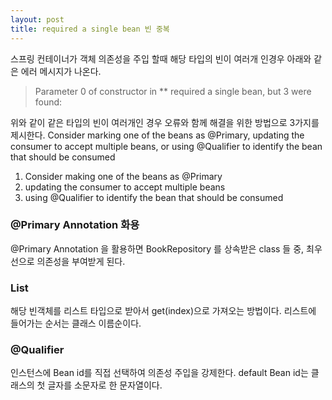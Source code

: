 ```yaml
---
layout: post
title: required a single bean 빈 중복
---
```


스프링 컨테이너가 객체 의존성을 주입 할때 해당 타입의 빈이 여러개 인경우 아래와 같은 에러 메시지가 나온다.   
> Parameter 0 of constructor in ** required a single bean, but 3 were found:

위와 같이 같은 타입의 빈이 여러개인 경우 오류와 함께 해결을 위한 방법으로 3가지를 제시한다.
Consider marking one of the beans as @Primary, updating the consumer to accept multiple beans, or using @Qualifier to identify the bean that should be consumed

1. Consider making one of the beans as @Primary
2. updating the consumer to accept multiple beans
3. using @Qualifier to identify the bean that should be consumed

### @Primary Annotation 화용
@Primary Annotation 을 활용하면 BookRepository 를 상속받은 class 들 중, 최우선으로 의존성을 부여받게 된다.

### List
해당 빈객체를 리스트 타입으로 받아서 get(index)으로 가져오는 방법이다. 리스트에 들어가는 순서는 클래스 이름순이다.

### @Qualifier
인스턴스에 Bean id를 직접 선택하여 의존성 주입을 강제한다. default Bean id는 클래스의 첫 글자를 소문자로 한 문자열이다.

